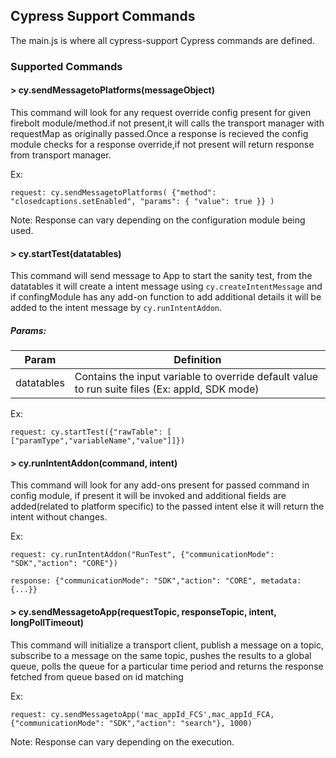 ## Cypress Support Commands

The main.js is where all cypress-support Cypress commands are defined.

### Supported Commands

#### > cy.sendMessagetoPlatforms(messageObject)

This command will look for any request override config present for given firebolt module/method.if not present,it will calls the transport manager with requestMap as originally passed.Once a response is recieved the config module checks for a response override,if not present will return response from transport manager.

Ex:

```
request: cy.sendMessagetoPlatforms( {"method": "closedcaptions.setEnabled", "params": { "value": true }} )
```
Note: Response can vary depending on the configuration module being used.

#### > cy.startTest(datatables)

This command will send message to App to start the sanity test, from the datatables it will create a intent message using `cy.createIntentMessage` and if confingModule has any add-on function to add additional details it will be added to the intent message by `cy.runIntentAddon`.

##### Params:
| Param | Definition|
| --- | --- |
| datatables | Contains the input variable to override default value to run suite files (Ex: appId, SDK mode) |

Ex:

```
request: cy.startTest({"rawTable": [ ["paramType","variableName","value"]]})
```

#### > cy.runIntentAddon(command, intent)

This command will look for any add-ons present for passed command in config module, if present it will be invoked and additional fields are added(related to platform specific) to the passed intent else it will return the intent without changes.

Ex:

```
request: cy.runIntentAddon("RunTest", {"communicationMode": "SDK","action": "CORE"})

response: {"communicationMode": "SDK","action": "CORE", metadata:{...}}
```
#### > cy.sendMessagetoApp(requestTopic, responseTopic, intent, longPollTimeout)

This command will initialize a transport client, publish a message on a topic, subscribe to a message on the same topic, pushes the results to a global queue, polls the queue for a particular time period and returns the response fetched from queue based on id matching

Ex:

```
request: cy.sendMessagetoApp('mac_appId_FCS',mac_appId_FCA,{"communicationMode": "SDK","action": "search"}, 1000)
```

Note: Response can vary depending on the execution.
